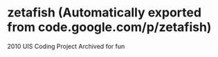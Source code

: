 # zetafish (Automatically exported from code.google.com/p/zetafish)

2010 UIS Coding Project
Archived for fun
